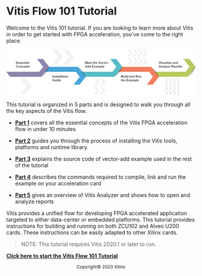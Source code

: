 # Vitis Flow 101 Tutorial

Welcome to the Vitis 101 tutorial. If you are looking to learn more about Vitis in order to get started with FPGA acceleration, you've come to the right place.

![img](./images/vitis_101.png)



This tutorial is organized in 5 parts and is designed to walk you through all the key aspects of the Vitis flow.

* [**Part 1**](./Part1.md) covers all the essential concepts of the Vitis FPGA acceleration flow in under 10 minutes

* [**Part 2**](./Part2.md) guides you through the process of installing the Vitis tools, platforms and runtime library.

* [**Part 3**](./Part3.md) explains the source code of vector-add example used in the rest of the tutorial

* [**Part 4**](./Part4.md) describes the commands required to compile, link and run the example on your acceleration card

* [**Part 5**](./Part5.md) gives an overview of Vitis Analyzer and shows how to open and analyze reports



Vitis provides a unified flow for developing FPGA accelerated application targeted to either data-center or embedded platforms. This tutorial provides instructions for building and running on both ZCU102 and Alveo U200 cards. These instructions can be easily adapted to other Xilinx cards.

> NOTE: This tutorial requires Vitis 2020.1 or later to run.

[**Click here to start the Vitis Flow 101 Tutorial**](./Part1.md)



<p align="center"><sup>Copyright&copy; 2020 Xilinx</sup></p>

